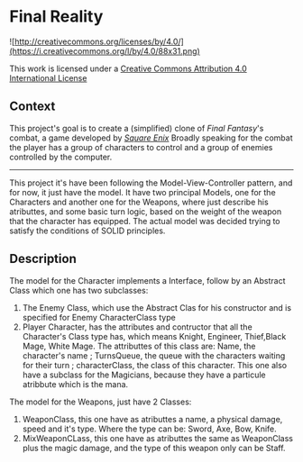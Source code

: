 Final Reality
=============

![http://creativecommons.org/licenses/by/4.0/](https://i.creativecommons.org/l/by/4.0/88x31.png)

This work is licensed under a 
[Creative Commons Attribution 4.0 International License](http://creativecommons.org/licenses/by/4.0/)

Context
-------

This project's goal is to create a (simplified) clone of _Final Fantasy_'s combat, a game developed
by [_Square Enix_](https://www.square-enix.com)
Broadly speaking for the combat the player has a group of characters to control and a group of 
enemies controlled by the computer.

-------

This project it's have been following the Model-View-Controller pattern, and for now, it just have the model. 
It have two principal Models, one for the Characters and another one for the Weapons, where just describe his atributtes, and some basic turn logic, based on the weight of the weapon that the character has equipped.
The actual model was decided trying to satisfy the conditions of SOLID principles.

Description 
-------

The model for the Character implements a Interface, follow by an Abstract Class which one has two subclasses:

1. The Enemy Class, which use the Abstract Clas for his constructor and is specified for Enemy CharacterClass type
2. Player Character, has the attributes and contructor that all the Character's Class type has, which means Knight, Engineer, Thief,Black Mage, White Mage. The attributtes of this class are: Name, the character's name ; TurnsQueue, the queue with the characters waiting for their turn ; characterClass, the class of this character. This one also have a subclass for the Magicians, because they have a particule atribbute which is the mana.

The model for the Weapons, just have 2 Classes:

1. WeaponClass, this one have as atributtes a name, a physical damage, speed and it's type. Where the type can be: Sword, Axe, Bow, Knife.
2. MixWeaponCLass, this one have as atributtes the same as WeaponClass plus the magic damage, and the type of this weapon only can be Staff.

